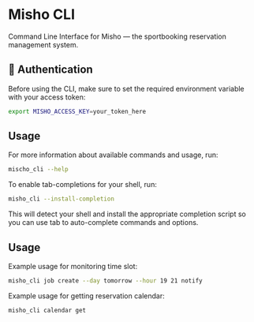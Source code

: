 # Misho CLI

Command Line Interface for Misho — the sportbooking reservation management system.

## 🔐 Authentication

Before using the CLI, make sure to set the required environment variable with your access token:

```bash
export MISHO_ACCESS_KEY=your_token_here
```

## Usage

For more information about available commands and usage, run:

```bash
mischo_cli --help
```

To enable tab-completions for your shell, run:

```bash
misho_cli --install-completion
```

This will detect your shell and install the appropriate completion script so you can use tab to auto-complete commands and options.

## Usage

Example usage for monitoring time slot:

```bash
misho_cli job create --day tomorrow --hour 19 21 notify
```

Example usage for getting reservation calendar:

```bash
misho_cli calendar get
```

